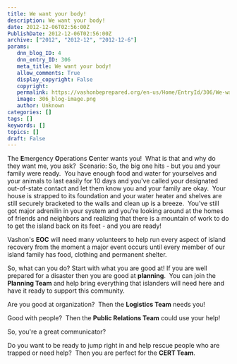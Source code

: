 ```yaml
---
title: We want your body!
description: We want your body!
date: 2012-12-06T02:56:00Z
PublishDate: 2012-12-06T02:56:00Z
archive: ["2012", "2012-12", "2012-12-6"]
params:
   dnn_blog_ID: 4
   dnn_entry_ID: 306
   meta_title: We want your body!
   allow_comments: True
   display_copyright: False
   copyright: 
   permalink: https://vashonbeprepared.org/en-us/Home/EntryId/306/We-want-your-body
   image: 306_blog-image.png
   author: Unknown
categories: []
tags: []
keywords: []
topics: []
draft: False
---
```


<p>The <strong>E</strong>mergency <strong>O</strong>perations <strong>C</strong>enter wants you!&nbsp;&nbsp;What is that and why do they want me, you ask?&nbsp; Scenario: So, the big one hits -&nbsp;but you and your family were ready.&nbsp; You have enough food and water for yourselves and your animals to last easily for 10 days and you've called your designated out-of-state contact and let them know you and your family are okay.&nbsp; Your house&nbsp;is strapped to its foundation and&nbsp;your water heater&nbsp;and shelves are still securely&nbsp;bracketed to the walls and clean up&nbsp;is a breeze.&nbsp; You've still got major adrenilin in your system and you're looking around at the homes of friends and neighbors and realizing that there is a mountain of work to do to get the island back on its feet - and you are ready!&nbsp;&nbsp;&nbsp; </p>
<p>Vashon's <strong>EOC</strong> will need many volunteers to help run every aspect of island recovery from the moment a major event occurs until every member of our island family has food, clothing and permanent shelter. </p>
<p>So, what can you do? Start with what you are good at! If you&nbsp;are well prepared for a disaster then you are good at <strong>planning</strong>.&nbsp; You can join the <strong>Planning&nbsp;Team</strong> and help bring everything that islanders will need here and have it ready to support this community.</p>
<p>Are you good at organization?&nbsp; Then the <strong>Logistics&nbsp;Team</strong> needs you!&nbsp; </p>
<p>Good with people?&nbsp; Then the <strong>Public Relations Team</strong> could use your help!</p>
<p>So, you're a great communicator? </p>
<p>Do you want to be ready to jump right in and help rescue people who are trapped or need help?&nbsp; Then you are perfect for the <strong>CERT Team</strong>.</p>
